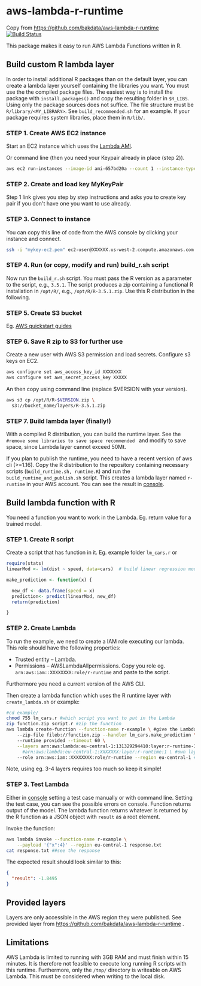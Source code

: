 # aws-lambda-r-runtime
Copy from https://github.com/bakdata/aws-lambda-r-runtime
[![Build Status](https://travis-ci.com/bakdata/aws-lambda-r-runtime.svg?branch=master)](https://travis-ci.com/bakdata/aws-lambda-r-runtime)

This package makes it easy to run AWS Lambda Functions written in R.

## Build custom R lambda layer
In order to install additional R packages than on the default layer, you can create a lambda layer yourself containing the libraries you want.
You must use the the compiled package files.
The easiest way is to install the package with `install.packages()` and copy the resulting folder in `$R_LIBS`.
Using only the package sources does not suffice.
The file structure must be `R/library/<MY_LIBRARY>`.
See `build_recommended.sh` for an example.
If your package requires system libraries, place them in `R/lib/`.

### STEP 1. Create AWS EC2 instance
Start an EC2 instance which uses the [Lambda AMI](https://console.aws.amazon.com/ec2/v2/home#Images:visibility=public-images;search=amzn-ami-hvm-2017.03.1.20170812-x86_64-gp2).

Or command line (then you need your Keypair already in place (step 2)).
```bash
aws ec2 run-instances --image-id ami-657bd20a --count 1 --instance-type t2.medium --key-name <MyKeyPair>
```

### STEP 2. Create and load key MyKeyPair
Step 1 link gives you step by step instructions and asks you to create key pair if you don't have one you want to use already.

### STEP 3. Connect to instance
You can copy this line of code from the AWS console by clicking your instance and connect.
```bash
ssh -i "mykey-ec2.pem" ec2-user@XXXXXX.us-west-2.compute.amazonaws.com
```

### STEP 4. Run (or copy, modify and run) build_r.sh script
Now run the `build_r.sh`  script.
You must pass the R version as a parameter to the script, e.g., `3.5.1`.
The script produces a zip containing a functional R installation in `/opt/R/`, e.g., `/opt/R/R-3.5.1.zip`.
Use this R distribution in the following.

### STEP 5. Create S3 bucket
Eg. [AWS quickstart guides](https://docs.aws.amazon.com/quickstarts/latest/s3backup/step-1-create-bucket.html)

### STEP 6. Save R zip to S3 for further use
Create a new user with AWS S3 permission and load secrets. Configure s3 keys on EC2.

```bash
aws configure set aws_access_key_id XXXXXXX
aws configure set aws_secret_access_key XXXXX
```
An then copy using command line (replace $VERSION with your version).
```bash
aws s3 cp /opt/R/R-$VERSION.zip \
  s3://bucket_name/layers/R-3.5.1.zip
```

### STEP 7. Build lambda layer (finally!)
With a compiled R distribution, you can build the runtime layer.
See the
`#remove some libraries to save space
recommended `
and modify to save space, since Lambda layer cannot exceed 50Mt.

If you plan to publish the runtime, you need to have a recent version of aws cli (>=1.16).
Copy the R distribution to the repository containing necessary scripts (`build_runtime.sh, runtime.R`) and run the `build_runtime_and_publish.sh` script.
This creates a lambda layer named `r-runtime` in your AWS account. You can see the result in [console](https://eu-central-1.console.aws.amazon.com/lambda/home?region=eu-central-1#/layer).


## Build lambda function with R
You need a function you want to work in the Lambda. Eg. return value for a trained model.

### STEP 1. Create R script

Create a script that has function in it. Eg. example folder `lm_cars.r` or
```R
require(stats)
linearMod <- lm(dist ~ speed, data=cars)  # build linear regression model on full data

make_prediction <- function(x) {

  new_df <- data.frame(speed = x)
  prediction<- predict(linearMod, new_df)
  return(prediction)

}

```

### STEP 2. Create Lambda
To run the example, we need to create a IAM role executing our lambda.
This role should have the following properties:
- Trusted entity – Lambda.
- Permissions – AWSLambdaAllpermissions.
Copy you role eg. `arn:aws:iam::XXXXXXXX:role/r-runtime` and paste to the script.

Furthermore you need a current version of the AWS CLI.

Then create a lambda function which uses the R runtime layer with `create_lambda.sh` or example:
```bash
#cd example/
chmod 755 lm_cars.r #which script you want to put in the Lambda
zip function.zip script.r #zip the function
aws lambda create-function --function-name r-example \ #give the Lambda function name
    --zip-file fileb://function.zip --handler lm_cars.make_prediction \ #tell which script and function
    --runtime provided --timeout 60 \
    --layers arn:aws:lambda:eu-central-1:131329294410:layer:r-runtime-3_5_1:1 \ #basic layer
      #arn:aws:lambda:eu-central-1:XXXXXXX:layer:r-runtime:1 \ #own layer with some other packages
    --role arn:aws:iam::XXXXXXXX:role/r-runtime --region eu-central-1 #paste your role info here
```
Note, using eg. 3-4 layers requires too much so keep it simple!

### STEP 3. Test Lambda
Either in [console](https://eu-central-1.console.aws.amazon.com/lambda/home?region=eu-central-1#/functions/r-ruimtehol3?tab=graph) setting a test case manually or with command line. Setting the test case, you can see the possible errors on console.
Function returns output of the model. The lambda function returns whatever is returned by the R function as a JSON object with `result` as a root element.

Invoke the function:
```bash
aws lambda invoke --function-name r-example \
    --payload '{"x":4}' --region eu-central-1 response.txt
cat response.txt ##see the response
```

The expected result should look similar to this:
```json
{
  "result": -1.8495
}
```

## Provided layers

Layers are only accessible in the AWS region they were published. See provided layer from https://github.com/bakdata/aws-lambda-r-runtime .

## Limitations

AWS Lambda is limited to running with 3GB RAM and must finish within 15 minutes.
It is therefore not feasible to execute long running R scripts with this runtime.
Furthermore, only the `/tmp/` directory is writeable on AWS Lambda.
This must be considered when writing to the local disk.
